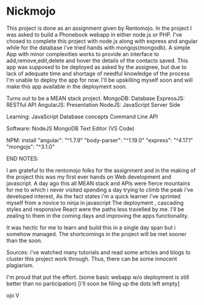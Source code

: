 # Nickmojo
This project is done as an assignment given by Rentomojo.
In the project I was asked to build a Phonebook webapp in either node.js or PHP.
I've chosed to complete this project with node.js along with express and angular while for the database i've tried hands with mongojs(mongodb).
A simple App with minor complexities works to provide an interface to add,remove,edit,delete and hover the details of the contacts saved.
This app was supposed to be deployed as asked by the assignee, but due to lack of adequate time and shortage of needful knowledge of the process I'm unable to deploy the app for now. I'll be upskilling myself soon and will make this app available in the deployment soon.

Turns out to be a MEAN stack project.
MongoDB: Database
ExpressJS: RESTful API
AngularJS: Presentation
NodeJS: JavaScript Server Side

Learning:
JavaScript
Database concepts
Command Line
API 

Software:
NodeJS
MongoDB
Text Editor (VS Code)

NPM: install
"angular": "^1.7.9"
"body-parser": "^1.19.0"
"express": "^4.17.1"
"mongojs": "^3.1.0"


END NOTES:

I am grateful to the rentomojo folks for the assignment and in the making of the project this was my first ever hands on Web development and javascript. A day ago this all MEAN stack and APIs were fierce mountains for me to which i never visited spending a day trying to climb the peak i've developed interest, As the fact states i'm a quick learner i've sprinted myself from a novice to ninja in javascript The deployment , cascading styles and responsive React were the paths less travelled by me. I'll be zealing to them in the coming days and improving the apps functionality.

It was hectic for me to learn and build this in a single day span but i somehow managed. The shortcomings in the project will be met sooner than the soon.

Sources:
i've watched many tutorials and read some articles and blogs to cluster this project work through. Thus, there can be some innocent plagiarism. 

I'm proud that put the effort. (some basic webapp w/o deployment is still better than no participation)
[i'll soon be filing up the dots left empty]   

ojo
 V


